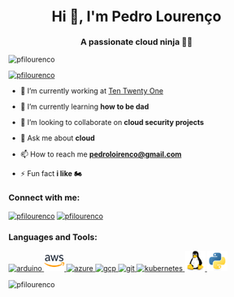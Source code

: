 <h1 align="center">Hi 👋, I'm Pedro Lourenço</h1>
<h3 align="center">A passionate cloud ninja 🐱‍👤</h3>

<p align="left"> <img src="https://komarev.com/ghpvc/?username=pfilourenco&label=Profile%20views&color=0e75b6&style=flat" alt="pfilourenco" /> </p>

<p align="left"> <a href="https://github.com/ryo-ma/github-profile-trophy"><img src="https://github-profile-trophy.vercel.app/?username=pfilourenco" alt="pfilourenco" /></a> </p>

- 🔭 I’m currently working at [Ten Twenty One](https://tentwentyone.io/)

- 🌱 I’m currently learning **how to be dad**

- 👯 I’m looking to collaborate on **cloud security projects**

- 💬 Ask me about **cloud**

- 📫 How to reach me **pedroloirenco@gmail.com**

- ⚡ Fun fact **i like 🏍**

<h3 align="left">Connect with me:</h3>
<p align="left">
<a href="https://twitter.com/pfilourenco" target="blank"><img align="center" src="https://raw.githubusercontent.com/rahuldkjain/github-profile-readme-generator/master/src/images/icons/Social/twitter.svg" alt="pfilourenco" height="30" width="40" /></a>
<a href="https://linkedin.com/in/pfilourenco" target="blank"><img align="center" src="https://raw.githubusercontent.com/rahuldkjain/github-profile-readme-generator/master/src/images/icons/Social/linked-in-alt.svg" alt="pfilourenco" height="30" width="40" /></a>
</p>

<h3 align="left">Languages and Tools:</h3>
<p align="left"> <a href="https://www.arduino.cc/" target="_blank" rel="noreferrer"> <img src="https://cdn.worldvectorlogo.com/logos/arduino-1.svg" alt="arduino" width="40" height="40"/> </a> <a href="https://aws.amazon.com" target="_blank" rel="noreferrer"> <img src="https://raw.githubusercontent.com/devicons/devicon/master/icons/amazonwebservices/amazonwebservices-original-wordmark.svg" alt="aws" width="40" height="40"/> </a> <a href="https://azure.microsoft.com/en-in/" target="_blank" rel="noreferrer"> <img src="https://www.vectorlogo.zone/logos/microsoft_azure/microsoft_azure-icon.svg" alt="azure" width="40" height="40"/> </a> <a href="https://cloud.google.com" target="_blank" rel="noreferrer"> <img src="https://www.vectorlogo.zone/logos/google_cloud/google_cloud-icon.svg" alt="gcp" width="40" height="40"/> </a> <a href="https://git-scm.com/" target="_blank" rel="noreferrer"> <img src="https://www.vectorlogo.zone/logos/git-scm/git-scm-icon.svg" alt="git" width="40" height="40"/> </a> <a href="https://kubernetes.io" target="_blank" rel="noreferrer"> <img src="https://www.vectorlogo.zone/logos/kubernetes/kubernetes-icon.svg" alt="kubernetes" width="40" height="40"/> </a> <a href="https://www.linux.org/" target="_blank" rel="noreferrer"> <img src="https://raw.githubusercontent.com/devicons/devicon/master/icons/linux/linux-original.svg" alt="linux" width="40" height="40"/> </a> <a href="https://www.python.org" target="_blank" rel="noreferrer"> <img src="https://raw.githubusercontent.com/devicons/devicon/master/icons/python/python-original.svg" alt="python" width="40" height="40"/> </a> </p>

<p><img align="center" src="https://github-readme-stats.vercel.app/api/top-langs?username=pfilourenco&show_icons=true&locale=en&layout=compact" alt="pfilourenco" /></p>

